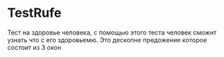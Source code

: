 # TestRufe
Тест на здоровье человека, с помощью этого теста человек сможнт узнать что с его здоровьемю.
Это дескопне предожение которое состоит из 3 окон 
